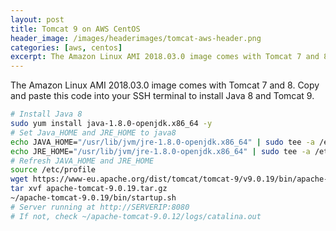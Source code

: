 ```yaml
---
layout: post
title: Tomcat 9 on AWS CentOS
header_image: /images/headerimages/tomcat-aws-header.png
categories: [aws, centos]
excerpt: The Amazon Linux AMI 2018.03.0 image comes with Tomcat 7 and 8. Copy and paste this code into your SSH terminal to install Java 8 and Tomcat 9...
---
```


The Amazon Linux AMI 2018.03.0 image comes with Tomcat 7 and 8. Copy and paste this code into your SSH terminal to install Java 8 and Tomcat 9.

```bash
# Install Java 8
sudo yum install java-1.8.0-openjdk.x86_64 -y
# Set Java_HOME and JRE_HOME to java8
echo JAVA_HOME="/usr/lib/jvm/jre-1.8.0-openjdk.x86_64" | sudo tee -a /etc/profile
echo JRE_HOME="/usr/lib/jvm/jre-1.8.0-openjdk.x86_64" | sudo tee -a /etc/profile
# Refresh JAVA_HOME and JRE_HOME
source /etc/profile
wget https://www-eu.apache.org/dist/tomcat/tomcat-9/v9.0.19/bin/apache-tomcat-9.0.19.tar.gz
tar xvf apache-tomcat-9.0.19.tar.gz
~/apache-tomcat-9.0.19/bin/startup.sh
# Server running at http://SERVERIP:8080
# If not, check ~/apache-tomcat-9.0.12/logs/catalina.out
```